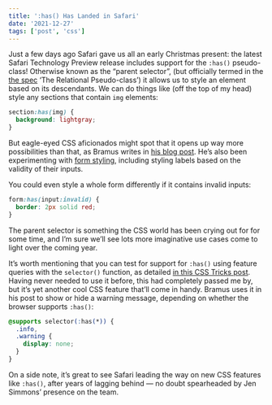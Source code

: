 ```yaml
---
title: ':has() Has Landed in Safari'
date: '2021-12-27'
tags: ['post', 'css']
---
```


Just a few days ago Safari gave us all an early Christmas present: the latest Safari Technology Preview release includes support for the `:has()` pseudo-class! Otherwise known as the “parent selector”, (but officially termed in the [the spec](https://drafts.csswg.org/selectors/#relational) ‘The Relational Pseudo-class’) it allows us to style an element based on its descendants. We can do things like (off the top of my head) style any sections that contain `img` elements:

```css
section:has(img) {
  background: lightgray;
}
```

But eagle-eyed CSS aficionados might spot that it opens up way more possibilities than that, as Bramus writes in [his blog post](https://www.bram.us/2021/12/21/the-css-has-selector-is-way-more-than-a-parent-selector/). He’s also been experimenting with [form styling](https://twitter.com/bramus/status/1473429865932238848?s=20), including styling labels based on the validity of their inputs.

You could even style a whole form differently if it contains invalid inputs:

```css
form:has(input:invalid) {
  border: 2px solid red;
}
```

The parent selector is something the CSS world has been crying out for for some time, and I’m sure we’ll see lots more imaginative use cases come to light over the coming year.

It’s worth mentioning that you can test for support for `:has()` using feature queries with the `selector()` function, as detailed [in this CSS Tricks post](https://css-tricks.com/supports-selector/). Having never needed to use it before, this had completely passed me by, but it’s yet another cool CSS feature that’ll come in handy. Bramus uses it in his post to show or hide a warning message, depending on whether the browser supports `:has()`:

```css
@supports selector(:has(*)) {
  .info,
  .warning {
    display: none;
  }
}
```

On a side note, it’s great to see Safari leading the way on new CSS features like `:has()`, after years of lagging behind — no doubt spearheaded by Jen Simmons’ presence on the team.
